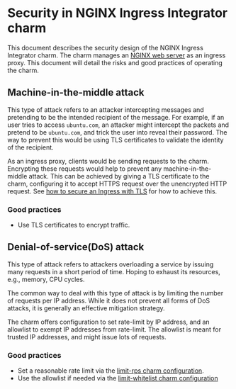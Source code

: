 # Security in NGINX Ingress Integrator charm

This document describes the security design of the NGINX Ingress Integrator charm.
The charm manages an [NGINX web server](https://nginx.org/) as an ingress proxy.
This document will detail the risks and good practices of operating the charm.

## Machine-in-the-middle attack

This type of attack refers to an attacker intercepting messages and pretending to be the intended recipient of the message.
For example, if an user tries to access `ubuntu.com`, an attacker might intercept the packets and pretend to be `ubuntu.com`, and trick the user into reveal their password.
The way to prevent this would be using TLS certificates to validate the identity of the recipient.

As an ingress proxy, clients would be sending requests to the charm.
Encrypting these requests would help to prevent any machine-in-the-middle attack.
This can be achieved by giving a TLS certificate to the charm, configuring it to accept HTTPS request over the unencrypted HTTP request.
See [how to secure an Ingress with TLS](https://charmhub.io/nginx-ingress-integrator/docs/secure-an-ingress-with-tls) for how to achieve this.

### Good practices

- Use TLS certificates to encrypt traffic.

## Denial-of-service(DoS) attack

This type of attack refers to attackers overloading a service by issuing many requests in a short period of time.
Hoping to exhaust its resources, e.g., memory, CPU cycles.

The common way to deal with this type of attack is by limiting the number of requests per IP address.
While it does not prevent all forms of DoS attacks, it is generally an effective mitigation strategy.

The charm offers configuration to set rate-limit by IP address, and an allowlist to exempt IP addresses from rate-limit.
The allowlist is meant for trusted IP addresses, and might issue lots of requests.

### Good practices

- Set a reasonable rate limit via the [limit-rps charm configuration](https://charmhub.io/nginx-ingress-integrator/configurations#limit-rps).
- Use the allowlist if needed via the [limit-whitelist charm configuration](https://charmhub.io/nginx-ingress-integrator/configurations#limit-whitelist)

